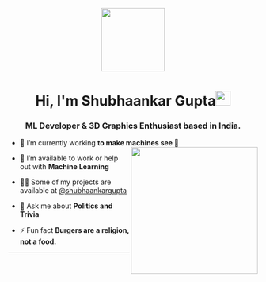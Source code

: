 <p align="center">
    <img style="width:8rem; height:auto" src="https://cdn.dribbble.com/users/1787323/screenshots/10091971/media/d43c019bfeff34be8816481e843ea8c1.png"/>
  </p>
  
  <h1 align="center">Hi, I'm Shubhaankar Gupta<img width="30px" src="https://raw.githubusercontent.com/iampavangandhi/iampavangandhi/master/gifs/Hi.gif"></h1>
  <h3 font-size="20" align="center">ML Developer & 3D Graphics Enthusiast based in India.</h3>
  
  
  - 🌱 I’m currently working **to make machines see 👀** <img align="right" style="width:16rem; height:auto" src="https://logimp.files.wordpress.com/2019/01/viral-p-2.gif"/>
  
  - 🤝 I’m available to work or help out with **Machine Learning**
  
  - 👨‍💻 Some of my projects are available at [@shubhaankargupta](https://github.com/shubhaankargupta)
  
  - 💬 Ask me about **Politics and Trivia**
  
  - ⚡ Fun fact **Burgers are a religion, not a food.**
  
  
  
  

  ----
  
